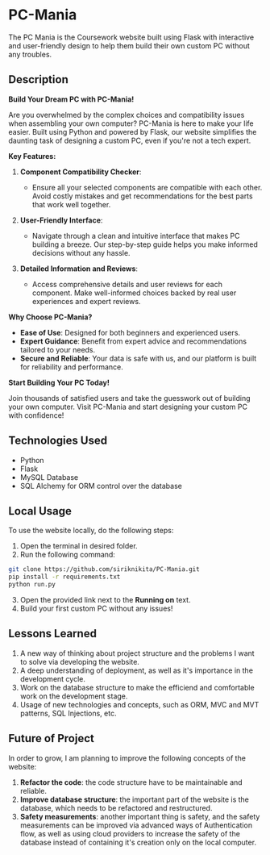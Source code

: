 # PC-Mania

The PC Mania is the Coursework website built using Flask with interactive and user-friendly design to help them build their own custom PC without any troubles.

## Description

**Build Your Dream PC with PC-Mania!**

Are you overwhelmed by the complex choices and compatibility issues when assembling your own computer? PC-Mania is here to make your life easier. Built using Python and powered by Flask, our website simplifies the daunting task of designing a custom PC, even if you're not a tech expert.

**Key Features:**

1. **Component Compatibility Checker**:
   - Ensure all your selected components are compatible with each other. Avoid costly mistakes and get recommendations for the best parts that work well together.

2. **User-Friendly Interface**:
   - Navigate through a clean and intuitive interface that makes PC building a breeze. Our step-by-step guide helps you make informed decisions without any hassle.

3. **Detailed Information and Reviews**:
   - Access comprehensive details and user reviews for each component. Make well-informed choices backed by real user experiences and expert reviews.

**Why Choose PC-Mania?**

- **Ease of Use**: Designed for both beginners and experienced users.
- **Expert Guidance**: Benefit from expert advice and recommendations tailored to your needs.
- **Secure and Reliable**: Your data is safe with us, and our platform is built for reliability and performance.

**Start Building Your PC Today!**

Join thousands of satisfied users and take the guesswork out of building your own computer. Visit PC-Mania and start designing your custom PC with confidence!

## Technologies Used

- Python
- Flask
- MySQL Database
- SQL Alchemy for ORM control over the database

## Local Usage

To use the website locally, do the following steps:

1. Open the terminal in desired folder.
2. Run the following command:

```sh
git clone https://github.com/siriknikita/PC-Mania.git
pip install -r requirements.txt
python run.py
```

3. Open the provided link next to the **Running on** text.
4. Build your first custom PC without any issues!

## Lessons Learned

1. A new way of thinking about project structure and the problems I want to solve via developing the website.
2. A deep understanding of deployment, as well as it's importance in the development cycle.
3. Work on the database structure to make the efficiend and comfortable work on the development stage.
4. Usage of new technologies and concepts, such as ORM, MVC and MVT patterns, SQL Injections, etc.

## Future of Project

In order to grow, I am planning to improve the following concepts of the website:

1. **Refactor the code**: the code structure have to be maintainable and reliable.
2. **Improve database structure**: the important part of the website is the database, which needs to be refactored and restructured.
3. **Safety measurements**: another important thing is safety, and the safety measurements can be improved via advanced ways of Authentication flow, as well as using cloud providers to increase the safety of the database instead of containing it's creation only on the local computer.

